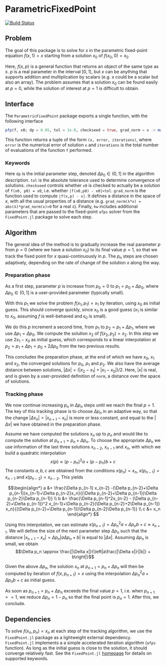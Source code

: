 # ParametricFixedPoint

[![Build Status](https://github.com/pablosanjose/ParametricFixedPoint.jl/actions/workflows/CI.yml/badge.svg?branch=main)](https://github.com/pablosanjose/ParametricFixedPoint.jl/actions/workflows/CI.yml?query=branch%3Amain)


## Problem

The goal of this package is to solve for $x$ in the parametric fixed-point equation $f(x, 1) = x$ starting from a solution $x_0$ of $f(x_0, 0) = x_0$

Here, $f(x, p)$ is a general function that returns an object of the same type as x. $p$ is a real parameter in the interval $[0,1]$, but $x$ can be anything that supports addition and multiplication by scalars (e.g. $x$ could be a scalar but also an array). The problem assumes that a solution $x_0$ can be found easily at $p=0$, while the solution of interest at $p=1$ is difficult to obtain.

## Interface

The `ParametricFixedPoint` package exports a single function, with the following interface
```julia
pfp(f, x0; dp = 0.05, tol = 1e-8, checkseed = true, grad_norm = x -> maximum(abs, x), kw...)
```
This function returns a tuple of the form `(x, error, iterations)`, where `error` is the numerical error of solution `x` and `iterations` is the total number of evaluations of the function `f` performed.

### Keywords
Here `dp` is the initial parameter step, denoted $\Delta p_0 \in (0,1]$ in the algorithm description. `tol` is the absolute tolerance used to determine convergence of solutions. `checkseed` controls whether `x0` is checked to actually be a solution of `f(x0, p0) = x0`, i.e. whether `|f(x0,p0) - x0|<tol`. `grad_norm` is the function used to compute `|f(x,p) - x|`. It defines a distance in the space of $x$, with all the usual properties of a distance (e.g. `grad_norm(λ*x) = abs(λ)*grad_norm(x)>0` for a real `λ`). Finally, `kw` includes additional parameters that are passed to the fixed-point `afps` solver from the `FixedPoint.jl` package to solve each step.

## Algorithm

The general idea of the method is to gradually increase the real parameter $p$ from $p=0$ (where we have a solution $x_0$) to its final value $p=1$, so that we track the fixed point for $x$ quasi-continuously in $p$. The $p_n$ steps are chosen adaptively, depending on the rate of change of the solution $x$ along the way.

### Preparation phase

As a first step, parameter $p$ is increase from $p_0=0$ to $p_1=p_0+\Delta p_0$, where $\Delta p_0 \in (0,1]$ is a user-provided parameter (typically small).

With this $p_1$ we solve the problem $f(x_1, p_1) = x_1$ by iteration, using $x_0$ as initial guess. This should converge quickly, since $x_0$ is a good guess ($x_1$ is similar to $x_0$, assuming $f$ is well-behaved and $\epsilon_0$ is small).

We do this $p$ increment a second time, from $p_1$ to $p_2=p_1 + \Delta p_1$, where we use $\Delta p_1 = \Delta p_0$. We compute the solution $x_2$ of $f(x_2, p_2) = x_2$. In this step we use $2x_1-x_0$ as initial guess, which corresponds to a linear interpolation at $p_2 = p_1 + \Delta p_1 = p_0 + 2\Delta p_0$ from the two previous results.

This concludes the preparation phase, at the end of which we have $x_0$, $x_1$ and $x_2$, the converged solutions for $p_0$, $p_1$ and $p_2$. We also have the average distance between solutions, $|\Delta x| = (|x_2-x_1|+|x_1-x_0|)/2$. Here, $|x|$ is real, and is given by a user-provided definition of `norm`, a distance over the space of solutions.

### Tracking phase
We now continue increasing $p_n$ in $\Delta p_n$ steps until we reach the final $p=1$. The key of this tracking phase is to choose $\Delta p_n$ in an adaptive way, so that the change $|\Delta x_n| = |x_{n+1} - x_{n}|$ is more or less constant, and equal to the $|\Delta x|$ we have obtained in the preparation phase.

Assume we have computed the solutions $x_n$ up to $p_n$ and would like to compute the solution at $p_{n+1} = p_n + \Delta p_n$. To choose the appropriate $\Delta p_n$ we use information of the last three solutions $x_{n-2}$, $x_{n-1}$ and $x_{n}$, with which we build a quadratic interpolation
$$x(p) \approx (p-p_n)^2 a + (p-p_n) b + c$$
The constants $a, b, c$ are obtained from the conditions $x(p_n) = x_n$, $x(p_{n-1}) = x_{n-1}$ and $x(p_{n-2}) = x_{n-2}$. This yields

$$\begin{align*}
a &= \frac{\Delta p_{n-1} x_{n-2} -(\Delta p_{n-2}+\Delta p_{n-1})x_{n-1}+\Delta p_{n-2}x_n}{(\Delta p_{n-2}+\Delta p_{n-1})\Delta p_{n-2}\Delta p_{n-1}} \\
b &= \frac{\Delta p_{n-1}^2x_{n-2} - (\Delta p_{n-2}+\Delta p_{n-1})^2 x_{n-1}+\Delta p_{n-2}(\Delta p_{n-2}+2\Delta p_{n-1}) x_n}{(\Delta p_{n-2}+\Delta p_{n-1})\Delta p_{n-2}\Delta p_{n-1}} \\
c &= x_n
\end{align*}
$$

Using this interpolation, we can estimate $x(p_{n+1}) = \Delta p_n^2 a+\Delta p_n b + c \approx x_{n+1}$. We will define the size of the next parameter step $\Delta p_n$ such that the distance $|x_{n+1}-x_n| = \Delta p_n|a\Delta p_n + b|$ is equal to $|\Delta x|$. Assuming $\Delta p_n$ is small, we obtain
$$\Delta p_n \approx \frac{|\Delta x|}{\left|a\frac{|\Delta x|}{|b|} + b\right|}$$

Given the above $\Delta p_n$, the solution $x_n$ at $p_{n+1} = p_n + \Delta p_n$ will then be computed by iteration of $f(x, p_{n+1}) = x$ using the interpolation $\Delta p_n^2 a+\Delta p_n b+c$ as initial guess.

As soon as $p_{n+1} = p_n+\Delta p_n$ exceeds the final value $p=1$, i.e. when $p_{n+1} >= 1$, we reduce $\Delta p_n = 1 - p_n$ so that the final point is $p_n=1$. After this, we conclude.

## Dependencies

To solve $f(x_n, p_n) = x_n$ at each step of the tracking algorithm, we use the `FixedPoint.jl` package as a lightweight external dependency. `FixedPoint.jl` implements a a simple accelerated iteration algorithm (`afps` function). As long as the initial guess is close to the solution, it should converge relatively fast. See the `FixedPoint.jl` [homepage](https://github.com/francescoalemanno/FixedPoint.jl) for details on supported keywords.
